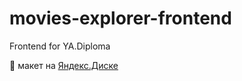 # movies-explorer-frontend
Frontend for YA.Diploma

:link: макет на [Яндекс.Диске](https://disk.yandex.ru/d/uPD0lbR0VL_v4g)